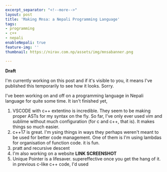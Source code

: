 ```yaml
---
excerpt_separator: "<!--more-->"
layout: post
title: 'Making Mnsa: a Nepali Programming Language'
tags:
- programming
- c++
- nepali
enableNepali: true
feature-img: ''
thumbnail: https://nirav.com.np/assets/img/mnsabanner.png

---
```

**Draft**

I'm currently working on this post and if it's visible to you, it means I've published this temporarily to see how it looks. Sorry.

<!--more-->

I've been working on and off on a programming language in Nepali language for quite some time. It isn't finished yet,

1. VSCODE with c++ extentino is incredible. They seem to be making proper ASTs for my syntax on the fly. So far, I've only ever used vim and sublime without much configuration (for c and c++, that is). It makes things so much easier.
2. c++17 is great. I'm ysing things in ways they perhaps weren't meant to be used for better code management. One of them is I'm using lambdas for organisation of function code. it is fun.
3. pratt and recursive descent
4. I'm also working on a website **LINK SCREENSHOT**
5. Unique Pointer is a lifesaver. supereffective once you get the hang of it. in previous c-like c++ code, I'd used 